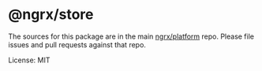 @ngrx/store
=======

The sources for this package are in the main [ngrx/platform](https://github.com/ngrx/platform) repo. Please file issues and pull requests against that repo.

License: MIT
